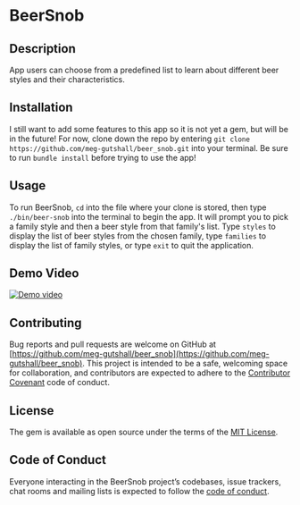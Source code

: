 # BeerSnob

## Description

App users can choose from a predefined list to learn about different beer styles and their characteristics.

## Installation

I still want to add some features to this app so it is not yet a gem, but will be in the future! For now, clone down the repo by entering `git clone https://github.com/meg-gutshall/beer_snob.git` into your terminal. Be sure to run `bundle install` before trying to use the app!

## Usage

To run BeerSnob, `cd` into the file where your clone is stored, then type `./bin/beer-snob` into the terminal to begin the app. It will prompt you to pick a family style and then a beer style from that family's list. Type `styles` to display the list of beer styles from the chosen family, type `families` to display the list of family styles, or type `exit` to quit the application.

## Demo Video

[![Demo video](https://img.youtube.com/vi/m-sAVQi9MQo/0.jpg)](https://youtu.be/m-sAVQi9MQo)

<!-- \\
## Development

After checking out the repo, run `bin/setup` to install dependencies. You can also run `bin/console` for an interactive prompt that will allow you to experiment.

To install this gem onto your local machine, run `bundle exec rake install`. To release a new version, update the version number in `version.rb`, and then run `bundle exec rake release`, which will create a git tag for the version, push git commits and tags, and push the `.gem` file to [rubygems.org](https://rubygems.org). -->

## Contributing

Bug reports and pull requests are welcome on GitHub at [https://github.com/meg-gutshall/beer_snob](https://github.com/meg-gutshall/beer_snob). This project is intended to be a safe, welcoming space for collaboration, and contributors are expected to adhere to the [Contributor Covenant](http://contributor-covenant.org) code of conduct.

## License

The gem is available as open source under the terms of the [MIT License](https://opensource.org/licenses/MIT).

## Code of Conduct

Everyone interacting in the BeerSnob project’s codebases, issue trackers, chat rooms and mailing lists is expected to follow the [code of conduct](https://github.com/meg-gutshall/beer_snob/blob/master/CODE_OF_CONDUCT.md).
